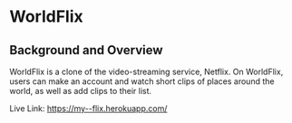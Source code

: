 # WorldFlix

## Background and Overview

WorldFlix is a clone of the video-streaming service, Netflix. On WorldFlix, users can make an account and watch short clips of places around the world, as well as add clips to their list.


Live Link:
https://my--flix.herokuapp.com/




